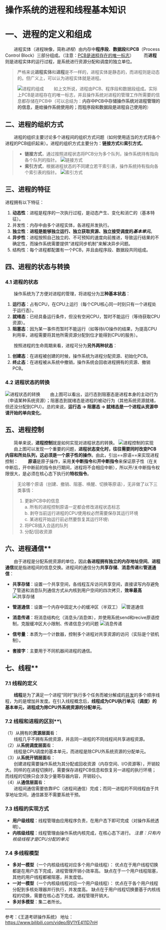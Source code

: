 # 操作系统的进程和线程基本知识

# 一、进程的定义和组成

&emsp;&emsp;进程实体（进程映像，简称*进程*）由内存中**程序段**、**数据段**和**PCB**（Process Control Block）三部分组成。（注意：<u>PCB是进程存在的唯一标志</u>）
&emsp;&emsp;而**进程**则是进程实体的运行过程，是系统进行资源分配和调度的独立单位。

> 严格来说**进程实体**和**进程**是不一样的，进程实体是静态的，而进程则是动态的。但广义上，可以认为进程实体就是进程。
>
> ![进程的组成](https://img-blog.csdnimg.cn/20210226134403336.png?x-oss-process=image/watermark,type_ZmFuZ3poZW5naGVpdGk,shadow_10,text_aHR0cHM6Ly9ibG9nLmNzZG4ubmV0L3dlaXhpbl8zODgzNjI3Mw==,size_16,color_FFFFFF,t_70#pic_center)
> &emsp;&emsp;如上文所说，进程由PCB、程序段和数据段组成。实际上PCB是进程存在的唯一标志，并且操作系统对进程的管理工作所需要的信息都存储在PCB中（可以总结为：**内存中PCB中存储操作系统对进程管理的的信息，是给操作系统使用的；而程序段和数据段是进程自己使用的**）
## 二、进程的组织方式
&emsp;&emsp;进程的组织主要讨论多个进程间的组织方式问题（如何使用适当的方式将各个进程的PCB组织起来）。进程的组织方式主要分为：**链接方式**和**索引方式**。
>  - **链接方式**，通过按照进程状态将PCB分为多个队列，操作系统持有指向各个队列的指针。
>  ![链接方式](https://img-blog.csdnimg.cn/20210226140351142.png?x-oss-process=image/watermark,type_ZmFuZ3poZW5naGVpdGk,shadow_10,text_aHR0cHM6Ly9ibG9nLmNzZG4ubmV0L3dlaXhpbl8zODgzNjI3Mw==,size_16,color_FFFFFF,t_70#pic_center)
>  - **索引方式**，根据进程状态的不同建立若干索引表，操作系统持有指向各个索引表的指针。
>  ![索引方式](https://img-blog.csdnimg.cn/20210226140907580.png?x-oss-process=image/watermark,type_ZmFuZ3poZW5naGVpdGk,shadow_10,text_aHR0cHM6Ly9ibG9nLmNzZG4ubmV0L3dlaXhpbl8zODgzNjI3Mw==,size_16,color_FFFFFF,t_70#pic_center=500*300)
## 三、进程的特征
进程拥有以下特征：

 1. **动态性**：进程是程序的一次执行过程，是动态产生、变化和消亡的（基本特征）。
 2. 并发性：内存中由多个进程实体，各进程并发执行。
 3. **独立性**：**进程是能够独立运行、独立获取资源、独立接受调度的*基本单元***。
 4. **异步性**：进程按照自己独立的、不可预知的速度向前推进，导致运行结果的不确定性，而操作系统需要提供“进程同步机制”来解决异步问题。
 5. 结构性：每个进程都配置有一个PCB，并且由程序段、数据段共同组成。
## 四、进程的状态与转换
### 4.1 进程的状态
&emsp;&emsp;操作系统为了方便对进程的管理，将进程分为**三种基本状态**：
 1. **运行态**：占有CPU，在CPU上运行（每个CPU核心同一时刻只有一个进程处于运行态）。
 2. **就绪态**：已经具备运行条件，但没有空闲CPU，暂时不能运行（等待获取CPU资源）。
 3. **阻塞态**：因为某一事件而暂时不能运行（如等待I/O操作的结果，为提高CPU利用率，进程需要将其他所需资源分配到位才能得到CPU的服务）。

&emsp;&emsp;按照进程的生命周期来看，进程可分为**另外两种状态**：

 1. **创建态**：在进程被创建的时候，操作系统为进程分配资源、初始化PCB。
 2. **终止态**：在进程被从系统中撤销，操作系统会回收进程拥有的资源、撤销PCB。
### 4.2 进程状态的转换
![进程状态的转换](https://img-blog.csdnimg.cn/20210226145521398.png?x-oss-process=image/watermark,type_ZmFuZ3poZW5naGVpdGk,shadow_10,text_aHR0cHM6Ly9ibG9nLmNzZG4ubmV0L3dlaXhpbl8zODgzNjI3Mw==,size_16,color_FFFFFF,t_70#pic_center)
&emsp;&emsp;由上图可以看出，运行态到阻塞态是进程本身的主动行为（申请某种系统资源）；阻塞态到就绪态是进程的被动行为（其他系统资源就绪，但还没分配到CPU）。总的来说，**运行态 -> 阻塞态 -> 就绪态是一个进程从资源申请开始的单向变化**。
## 五、进程控制
&emsp;&emsp;简单来说，**进程控制**就是如何实现对进程状态的转换。
![进程控制的实现](https://img-blog.csdnimg.cn/20210226151327752.png?x-oss-process=image/watermark,type_ZmFuZ3poZW5naGVpdGk,shadow_10,text_aHR0cHM6Ly9ibG9nLmNzZG4ubmV0L3dlaXhpbl8zODgzNjI3Mw==,size_16,color_FFFFFF,t_70#pic_center)
&emsp;&emsp;由上图可以发现一个重要的问题，**进程状态变化时，往往需要同时改变PCB内容和所处队列，这必须是一个原子性的操作**。由此，引出==原语==来实现进程控制：
&emsp;&emsp;**原语**是原子操作，采用**关中断指令**和**开中断指令**来保证原子性（在关中断后，开中断前的指令执行期间，进程将不会相应中断），所以开/关中断指令权限很大，是必须在核心态下执行的**特权指令**。

> 无论哪个原语（创建、撤销、阻塞、唤醒、切换等原语），无非做了以下三类事情：
>  1. 更新PCB中的信息\
>  a. 所有的进程控制原语一定都会修改进程状态标志\
> b. 剥夺当前运行进程的CPU使用权必然需要保存其运行环境 \
> c. 某进程开始运行前必然要恢复其运行环境\
> 2. 将PCB插入合适的队列
> 3. 分配/回收资源
## 六、进程通信**
&emsp;&emsp;由于进程是分配系统资源的单位，因此**各进程拥有独立的内存地址空间**。**进程通信**就是指进程间的信息交换。进程间的通信分为**共享存储**、**消息传递**和**管道通信**：

 - **共享存储**：设置一个共享空间，各线程互斥访问共享空间，直接读写内存避免了管道和消息队列通信方式从内核到用户空间的四次拷贝，**效率最高**
 ![共享存储](https://img-blog.csdnimg.cn/20210226155239543.png?x-oss-process=image/watermark,type_ZmFuZ3poZW5naGVpdGk,shadow_10,text_aHR0cHM6Ly9ibG9nLmNzZG4ubmV0L3dlaXhpbl8zODgzNjI3Mw==,size_16,color_FFFFFF,t_70#pic_center)

 - **管道通信**：设置一个内存中固定大小的缓冲区（半双工）
 ![管道通信](https://img-blog.csdnimg.cn/20210226154921273.png?x-oss-process=image/watermark,type_ZmFuZ3poZW5naGVpdGk,shadow_10,text_aHR0cHM6Ly9ibG9nLmNzZG4ubmV0L3dlaXhpbl8zODgzNjI3Mw==,size_16,color_FFFFFF,t_70#pic_center)
 - **消息传递**：将消息结构化（消息头/消息体），并使用系统send和recive原语控制，克服缓冲区大小限制、传递信息少的问题
![消息传递](https://img-blog.csdnimg.cn/20210226155310235.png?x-oss-process=image/watermark,type_ZmFuZ3poZW5naGVpdGk,shadow_10,text_aHR0cHM6Ly9ibG9nLmNzZG4ubmV0L3dlaXhpbl8zODgzNjI3Mw==,size_16,color_FFFFFF,t_70#pic_center)
 - **信号量**：本质为一个计数器，控制多个进程对共享资源的访问（实际是个锁机制）。
 - **套接字**：主要用于不同机器间进程的通信。
## 七、线程**
### 7.1 线程的定义
&emsp;&emsp;**线程**是为了满足一个进程“同时”执行多个任务而被分解成的<u>并发</u>的多个顺序线程，为的是增加并发度。在引入线程概念后，**线程成为CPU执行单元（调度）的基本单元，进程成为除CPU外系统资源的分配单元**。
### 7.2 线程和进程的区别**\
（1）从拥有的**资源层面**看：\
&emsp;&emsp;线程几乎不拥有系统资源，并且同一进程的不同线程间共享进程资源。\
（2）从**系统调度层面**看：\
&emsp;&emsp;线程是CPU调度的基本单元，而进程是除CPU外系统资源的分配单元。\
（3）从**系统开销层面**看：\
&emsp;&emsp;创建进程需要操作系统为其分配或回收资源（内存空间、I/O资源等），开销较大。同样的在进程切换时，需要保存进程PCB信息和恢复另一进程的执行环境；而线程的切换只会涉及少量寄存器内容，开销较小。\
（4）从**通信层面**看：\
&emsp;&emsp;进程间通信需要依靠IPC（进程间通信）完成；而同一进程的不同线程由于共享地址空间，通信甚至不需要系统干预。

### 7.3 线程的实现方式

 - **用户级线程**：线程管理由应用程序负责，在用户态下即可完成（对操作系统透明）。
 - **内核级线程**：线程管理由操作系统内核完成，在核心态下进行。
 *注意：只有内核级线程才是CPU分配的单元*
### 7.4 多线程模型

 - **多对一模型**（一个内核级线程对应多个用户级线程）：
 优点在于用户线程切换都是在用户态下完成，进程管理开销小效率高。
 缺点在于一个用户线程阻塞，其他的用户线程都被阻塞，并发度低。
  - **一对一模型**（一个内核级线程对应一个用户级线程）：
优点在于各个用户线程分配到多核处理器并行执行，并发度高。
缺点在于用户线程切换要基于内核线程的切换，需要在核心态下完成，进程管理开销大。
  - **多对多模型**：集二者所长。

------
参考：《王道考研操作系统》
地址：https://www.bilibili.com/video/BV1YE411D7nH

